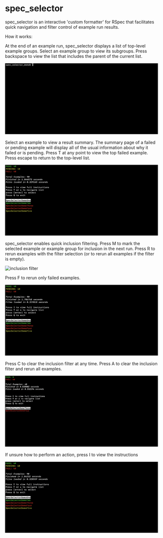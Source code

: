 # spec_selector

spec_selector is an interactive 'custom formatter' for RSpec that facilitates quick navigation and filter control of example run results. 

How it works:

At the end of an example run, spec_selector displays a list of top-level
example groups. Select an example group to view its subgroups. Press backspace to view the list that includes the parent of the current list.

![start and list navigation](gifs/spec_selector_demo_one.gif)

Select an example to view a result summary. The summary page of a failed or pending example will display all of the usual information about why it failed or is pending. Press T at any point to view the top failed example. Press escape to return to the top-level list.

![example viewing](gifs/spec_selector_demo_two.gif)

spec_selector enables quick inclusion filtering. Press M to mark the selected example or example group for inclusion in the next run. Press R to rerun examples with the filter selection (or to rerun all examples if the filter is empty). 

![inclusion filter](gifs/spec_selector_demo_three.gif)

Press F to rerun only failed examples.

![failed example filter](gifs/spec_selector_demo_four.gif)

Press C to clear the inclusion filter at any time. Press A to clear the inclusion filter and rerun all examples. 

![clear filter and rerun](gifs/spec_selector_demo_five.gif)

If unsure how to perform an action, press I to view the instructions

![instructions](gifs/spec_selector_demo_six.gif)